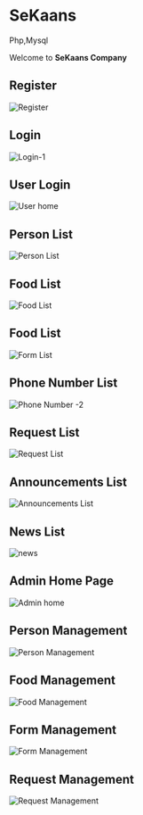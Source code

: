 ﻿# SeKaans 
Php,Mysql


Welcome to **SeKaans Company**

## Register
![Register](https://github.com/kaankaltakkiran/SeKaans/assets/98158194/14623d5c-efc8-461b-963f-3789c20a59a4)
## Login
![Login-1](https://github.com/kaankaltakkiran/SeKaans/assets/98158194/1230d05e-9701-462b-9d0e-1a1353c33781)
## User Login
![User home](https://github.com/kaankaltakkiran/SeKaans/assets/98158194/433a1f5a-88be-4862-bb02-83eeac65dfc7)
## Person List
![Person List](https://github.com/kaankaltakkiran/SeKaans/assets/98158194/870754b5-e8f7-4858-8425-8ea190b705f1)
## Food List
![Food List](https://github.com/kaankaltakkiran/SeKaans/assets/98158194/24497e1c-be96-4aee-9e2d-3e896a672e4a)
## Food List
![Form List](https://github.com/kaankaltakkiran/SeKaans/assets/98158194/5897817a-5835-4d75-9eca-602711923c5e)
## Phone Number List
![Phone Number -2](https://github.com/kaankaltakkiran/SeKaans/assets/98158194/fe26a6a3-8466-46c0-b85e-3796ac50f8ca)
## Request List
![Request List](https://github.com/kaankaltakkiran/SeKaans/assets/98158194/11a34cac-4abd-4960-a935-87d13490caa7)
## Announcements List
![Announcements List](https://github.com/kaankaltakkiran/SeKaans/assets/98158194/fb03e5ce-c329-4131-aab9-281ecc802532)
## News List
![news](https://github.com/kaankaltakkiran/SeKaans/assets/98158194/578cf158-8a1c-484f-9050-5ff6257eb8b1)
## Admin Home Page
![Admin home](https://github.com/kaankaltakkiran/SeKaans/assets/98158194/cd2f5c1c-7501-4906-ad65-0c81a2129b30)
## Person Management
![Person Management](https://github.com/kaankaltakkiran/SeKaans/assets/98158194/51dd5ceb-5426-41a8-a8cd-405e9a1774a0)
## Food Management
![Food Management](https://github.com/kaankaltakkiran/SeKaans/assets/98158194/22901d7c-7c47-4aa3-bf61-e5149dbfa42f)
## Form Management
![Form Management](https://github.com/kaankaltakkiran/SeKaans/assets/98158194/3a3de0c8-b26f-437b-90e7-4839a14ac75d)
## Request Management
![Request Management](https://github.com/kaankaltakkiran/SeKaans/assets/98158194/9b7698a1-a98e-4242-9301-a9841be6e331)



